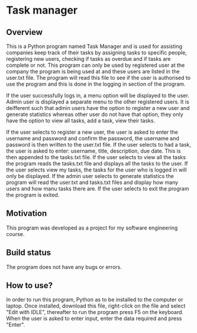 # Task manager #
## Overview ##
This is a Python program named Task Manager and is used for assisting companies keep track of their tasks by assigning tasks to specific people, registering new
users, checking if tasks as overdue and if tasks are complete or not. This program can only be used by registered user at the company the program is being used at
and these users are listed in the user.txt file. The program will read this file to see if the user is authorised to use the program and this is done in the logging in 
section of the program. 

If the user successfully logs in, a menu option will be displayed to the user. Admin user is displayed a separate menu to the other registered users. It is deifferent
such that admin users have the option to register a new user and generate statistics whereas other user do not have that option, they only have the option to
view all tasks, add a task, view their tasks. 

If the user selects to register a new user, the user is asked to enter the username and password and confirm the password, the username and password is then written to
the user.txt file. If the user selects to had a task, the user is asked to enter: username, title, description, due date. This is then appended to the tasks.txt file.
If the user selects to view all the tasks the program reads the tasks.txt file and displays all the tasks to the user. If the user selects view my tasks, the 
tasks for the user who is logged in will only be displayed. If the admin user selects to generate statistics the program will read the user.txt and tasks.txt files and
display how many users and how manu tasks there are. If the user selects to exit the program the program is exited. 

## Motivation ##
This program was developed as a project for my software engineering course.

## Build status ##
The program does not have any bugs or errors.

## How to use? ##
In order to run this program, Python as to be installed to the computer or laptop. Once installed, download this file, right-click on the file and select "Edit with
IDLE", thereafter to run the program press F5 on the keyboard. When the user is asked to enter input, enter the data required and press "Enter". 
